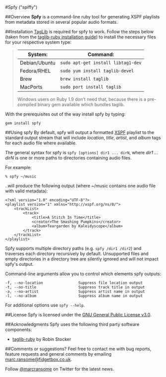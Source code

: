 #Spfy ("spiffy")

##Overview
**Spfy** is a command-line ruby tool for generating XSPF playlists from metadata stored in several popular audio formats.

##Installation
[TagLib](http://developer.kde.org/~wheeler/taglib.html) is required for spfy to work.  Follow the steps below (taken from the [taglib-ruby installation guide](http://robinst.github.com/taglib-ruby/)) to install the necessary files for your respective system type:

> | System:       |  Command:                          |
> |---------------|------------------------------------|
> | Debian/Ubuntu | `sudo apt-get install libtag1-dev` |
> | Fedora/RHEL   | `sudo yum install taglib-devel`    |
> | Brew          | `brew install taglib`              |
> | MacPorts      | `sudo port install taglib`         |
> 
> Windows users on Ruby 1.9 don't need that, because there is a pre-compiled binary gem available which bundles taglib.

With the prerequisites out of the way install spfy by typing:

	gem install spfy
	
##Using spfy
By default, spfy will output a formatted [XSPF](http://xspf.org/) playlist to the standard output stream that will include _location_, _title_, _artist_, and _album_ tags for each audio file where available.

The general syntax for spfy is `spfy [options] dir1 ... dirN`, where _dir1 ... dirN_ is one or more paths to directories containing audio files.

For example:

	% spfy ~/music
	
..will produce the following output (where ~/music contains one audio file with valid metadata):

	<?xml version="1.0" encoding="UTF-8"?>
	<playlist version="1" xmlns="http://xspf.org/ns/0/">
		<trackList>
			<track>
				<title>A Stitch In Time</title>
				<creator>The Smashing Pumpkins</creator>
				<album>Teargarden by Kaleidyscope</album>
			</track>
		</trackList>
	</playlist>
	
Spfy supports multiple directory paths (e.g. `spfy /dir1 /dir2`) and traverses each directory recursively by default.  Unsupported files and empty directories in a directory tree are silently ignored and will not impact spfy's output.

Command-line arguments allow you to control which elements spfy outputs:

    -f, --no-location                Suppress file location output
    -t, --no-title                   Suppress track title in output
    -a, --no-artist                  Suppress artist name in output
    -l, --no-album                   Suppress album name in output

For additional options use `spfy --help`.

##License
Spfy is licensed under the [GNU General Public License v3.0](http://www.gnu.org/licenses/gpl.html).

##Acknowledgments
Spfy uses the following third party software components:
 
* [taglib-ruby](http://robinst.github.com/taglib-ruby/) by Robin Stocker

##Comments or suggestions?
Feel free to contact me with bug reports, feature requests and general comments by emailing [marc.ransome@fidgetbox.co.uk](marc.ransome@fidgetbox.co.uk).

Follow [@marcransome](http://www.twitter.com/marcransome) on Twitter for the latest news.